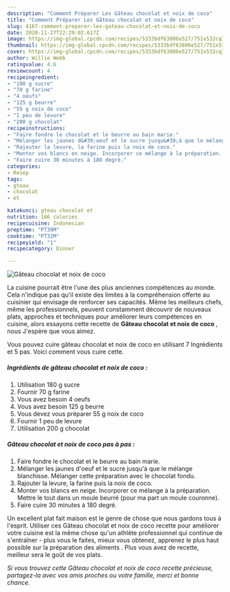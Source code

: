 ```yaml
---
description: "Comment Préparer Les Gâteau chocolat et noix de coco"
title: "Comment Préparer Les Gâteau chocolat et noix de coco"
slug: 4167-comment-preparer-les-gateau-chocolat-et-noix-de-coco
date: 2020-11-27T22:29:02.617Z
image: https://img-global.cpcdn.com/recipes/5333bdf63806e527/751x532cq70/gateau-chocolat-et-noix-de-coco-photo-principale-de-la-recette.jpg
thumbnail: https://img-global.cpcdn.com/recipes/5333bdf63806e527/751x532cq70/gateau-chocolat-et-noix-de-coco-photo-principale-de-la-recette.jpg
cover: https://img-global.cpcdn.com/recipes/5333bdf63806e527/751x532cq70/gateau-chocolat-et-noix-de-coco-photo-principale-de-la-recette.jpg
author: Willie Webb
ratingvalue: 4.6
reviewcount: 4
recipeingredient:
- "180 g sucre"
- "70 g farine"
- "4 oeufs"
- "125 g beurre"
- "55 g noix de coco"
- "1 peu de levure"
- "200 g chocolat"
recipeinstructions:
- "Faire fondre le chocolat et le beurre au bain marie."
- "Mélanger les jaunes d&#39;oeuf et le sucre jusqu&#39;à que le mélange blanchisse. Mélanger cette préparation avec le chocolat fondu."
- "Rajouter la levure, la farine puis la noix de coco."
- "Monter vos blancs en neige. Incorporer ce mélange à la préparation. Mettre le tout dans un moule beurré (pour ma part un moule couronne)."
- "Faire cuire 30 minutes à 180 degré."
categories:
- Resep
tags:
- gteau
- chocolat
- et

katakunci: gteau chocolat et 
nutrition: 166 calories
recipecuisine: Indonesian
preptime: "PT30M"
cooktime: "PT32M"
recipeyield: "1"
recipecategory: Dinner

---
```



![Gâteau chocolat et noix de coco](https://img-global.cpcdn.com/recipes/5333bdf63806e527/751x532cq70/gateau-chocolat-et-noix-de-coco-photo-principale-de-la-recette.jpg)

La cuisine pourrait être l'une des plus anciennes compétences au monde. Cela n'indique pas qu'il existe des limites à la compréhension offerte au cuisinier qui envisage de renforcer ses capacités. Même les meilleurs chefs, même les professionnels, peuvent constamment découvrir de nouveaux plats, approches et techniques pour améliorer leurs compétences en cuisine, alors essayons cette recette de <strong> Gâteau chocolat et noix de coco </strong>, nous J'espère que vous aimez.

<!--inarticleads1-->

Vous pouvez cuire gâteau chocolat et noix de coco en utilisant 7 Ingrédients et 5 pas. Voici comment vous cuire cette.

##### Ingrédients de gâteau chocolat et noix de coco :

1. Utilisation 180 g sucre
1. Fournir 70 g farine
1. Vous avez besoin 4 oeufs
1. Vous avez besoin 125 g beurre
1. Vous devez vous préparer 55 g noix de coco
1. Fournir 1 peu de levure
1. Utilisation 200 g chocolat




<!--inarticleads2-->

##### Gâteau chocolat et noix de coco pas à pas :

1. Faire fondre le chocolat et le beurre au bain marie.
1. Mélanger les jaunes d&#39;oeuf et le sucre jusqu&#39;à que le mélange blanchisse. Mélanger cette préparation avec le chocolat fondu.
1. Rajouter la levure, la farine puis la noix de coco.
1. Monter vos blancs en neige. Incorporer ce mélange à la préparation. Mettre le tout dans un moule beurré (pour ma part un moule couronne).
1. Faire cuire 30 minutes à 180 degré.




<!--inarticleads1-->

<p>
Un excellent plat fait maison est le genre de chose que nous gardons tous à l'esprit. Utiliser ces Gâteau chocolat et noix de coco recette pour améliorer votre cuisine est la même chose qu'un athlète professionnel qui continue de s'entraîner - plus vous le faites, mieux vous obtenez, apprenez le plus haut possible sur la préparation des aliments . Plus vous avez de recette, meilleur sera le goût de vos plats.
</p>

<p>
<i>Si vous trouvez cette Gâteau chocolat et noix de coco recette précieuse, partagez-la avec vos amis proches ou votre famille, merci et bonne chance.</i>
</p>
